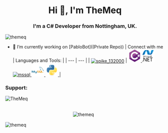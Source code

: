 <h1 align="center">Hi 👋, I'm TheMeq</h1>
<h3 align="center">I'm a C# Developer from Nottingham, UK.</h3>

<p align="left"> <img src="https://komarev.com/ghpvc/?username=themeq&label=Profile%20views&color=0e75b6&style=flat" alt="themeq" /> </p>

- 🔭 I’m currently working on [PabloBot]((Private Repo))
| Connect with me | Languages and Tools: |
| --- | --- |
| <a href="https://twitter.com/spike_132000" target="blank"><img align="center" src="https://raw.githubusercontent.com/rahuldkjain/github-profile-readme-generator/master/src/images/icons/Social/twitter.svg" alt="spike_132000" height="30" width="40" /></a>
| <a href="https://www.w3schools.com/cs/" target="_blank" rel="noreferrer"> <img src="https://raw.githubusercontent.com/devicons/devicon/master/icons/csharp/csharp-original.svg" alt="csharp" width="40" height="40"/> </a> <a href="https://dotnet.microsoft.com/" target="_blank" rel="noreferrer"> <img src="https://raw.githubusercontent.com/devicons/devicon/master/icons/dot-net/dot-net-original-wordmark.svg" alt="dotnet" width="40" height="40"/> </a> <a href="https://www.microsoft.com/en-us/sql-server" target="_blank" rel="noreferrer"> <img src="https://www.svgrepo.com/show/303229/microsoft-sql-server-logo.svg" alt="mssql" width="40" height="40"/> </a> <a href="https://www.mysql.com/" target="_blank" rel="noreferrer"> <img src="https://raw.githubusercontent.com/devicons/devicon/master/icons/mysql/mysql-original-wordmark.svg" alt="mysql" width="40" height="40"/> </a> <a href="https://www.python.org" target="_blank" rel="noreferrer"> <img src="https://raw.githubusercontent.com/devicons/devicon/master/icons/python/python-original.svg" alt="python" width="40" height="40"/> </a> |

<h3 align="left">Support:</h3>
<p><a href="https://ko-fi.com/TheMeq"> <img align="left" src="https://cdn.ko-fi.com/cdn/kofi3.png?v=3" height="50" width="210" alt="TheMeq" /></a></p><br><br>

<p>&nbsp;<img align="center" src="https://github-readme-stats.vercel.app/api?username=themeq&show_icons=true&locale=en" alt="themeq" /></p>

<p><img align="center" src="https://github-readme-streak-stats.herokuapp.com/?user=themeq&" alt="themeq" /></p>
